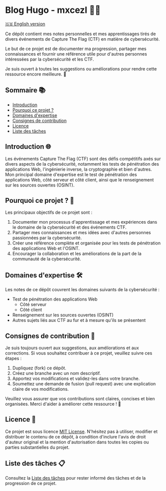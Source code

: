 # Blog Hugo - mxcezl 🚀🔐

[🇬🇧 English version](README.md)

Ce dépôt contient mes notes personnelles et mes apprentissages tirés de divers événements de Capture The Flag (CTF) en matière de cybersécurité.

Le but de ce projet est de documenter ma progression, partager mes connaissances et fournir une référence utile pour d'autres personnes intéressées par la cybersécurité et les CTF.

Je suis ouvert à toutes les suggestions ou améliorations pour rendre cette ressource encore meilleure. 🙌

## Sommaire 📚

- [Introduction](#introduction)
- [Pourquoi ce projet ?](#pourquoi-ce-projet)
- [Domaines d'expertise](#domaines-dexpertise)
- [Consignes de contribution](#consignes-de-contribution)
- [Licence](#licence)
- [Liste des tâches](#liste-des-tâches)

## Introduction 🌐

Les événements Capture The Flag (CTF) sont des défis compétitifs axés sur divers aspects de la cybersécurité, notamment les tests de pénétration des applications Web, l'ingénierie inverse, la cryptographie et bien d'autres. Mon principal domaine d'expertise est le test de pénétration des applications Web, côté serveur et côté client, ainsi que le renseignement sur les sources ouvertes (OSINT).

## Pourquoi ce projet ? 🎯

Les principaux objectifs de ce projet sont :

1. Documenter mon processus d'apprentissage et mes expériences dans le domaine de la cybersécurité et des événements CTF.
2. Partager mes connaissances et mes idées avec d'autres personnes passionnées par la cybersécurité.
3. Créer une référence complète et organisée pour les tests de pénétration des applications Web et l'OSINT.
4. Encourager la collaboration et les améliorations de la part de la communauté de la cybersécurité.

## Domaines d'expertise 🛠️

Les notes de ce dépôt couvrent les domaines suivants de la cybersécurité :

- Test de pénétration des applications Web
  - Côté serveur
  - Côté client
- Renseignement sur les sources ouvertes (OSINT)
- Autres sujets liés aux CTF au fur et à mesure qu'ils se présentent

## Consignes de contribution 🤝

Je suis toujours ouvert aux suggestions, aux améliorations et aux corrections. Si vous souhaitez contribuer à ce projet, veuillez suivre ces étapes :

1. Dupliquez (fork) ce dépôt.
2. Créez une branche avec un nom descriptif.
3. Apportez vos modifications et validez-les dans votre branche.
4. Soumettez une demande de fusion (pull request) avec une explication claire de vos modifications.

Veuillez vous assurer que vos contributions sont claires, concises et bien organisées. Merci d'aider à améliorer cette ressource ! 🎉

## Licence 📄

Ce projet est sous licence [MIT License](LICENSE). N'hésitez pas à utiliser, modifier et distribuer le contenu de ce dépôt, à condition d'inclure l'avis de droit d'auteur original et la mention d'autorisation dans toutes les copies ou parties substantielles du projet.

## Liste des tâches 📋

Consultez la [Liste des tâches](TODO.md) pour rester informé des tâches et de la progression de ce projet.
